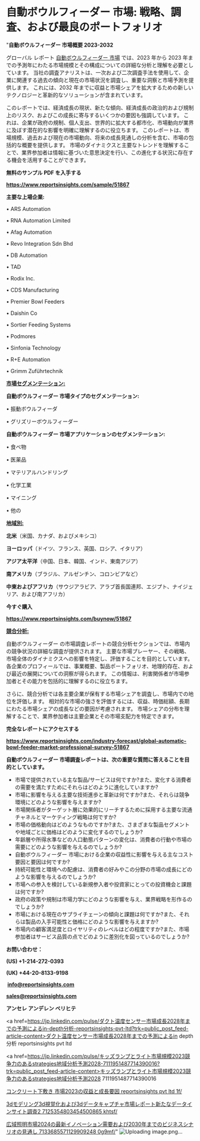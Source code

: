 # 自動ボウルフィーダー 市場: 戦略、調査、および最良のポートフォリオ

"<strong>自動ボウルフィーダー 市場概要 2023-2032</strong>

グローバル レポート <a href=https://www.reportsinsights.com/sample/51867>自動ボウルフィーダー 市場</a> では、2023 年から 2023 年までの予測年にわたる市場規模とその構成についての詳細な分析と理解を必要としています。 当社の調査アナリストは、一次および二次調査手法を使用して、企業に関連する過去の傾向と現在の市場状況を調査し、重要な洞察と市場予測を提供します。 これには、2032 年までに収益と市場シェアを拡大​​するための新しいテクノロジーと革新的なソリューションが含まれています。

このレポートでは、経済成長の現状、新たな傾向、経済成長の政治的および規制上のリスク、およびこの成長に寄与するいくつかの要因も強調しています。 これは、企業が政府の規制、個人支出、世界的に拡大する都市化、市場動向が業界に及ぼす潜在的な影響を明確に理解するのに役立ちます。 このレポートは、市場規模、過去および現在の市場動向、将来の成長見通しの分析を含む、市場の包括的な概要を提供します。 市場のダイナミクスと主要なトレンドを理解することで、業界参加者は情報に基づいた意思決定を行い、この進化する状況に存在する機会を活用することができます。

<strong><b>無料のサンプル PDF を入手する</b></strong>

<a href=https://www.reportsinsights.com/sample/51867><strong><u>https://www.reportsinsights.com/sample/51867</u></strong></a>

<strong>主要な上場企業:</strong>

• ARS Automation

• RNA Automation Limited

• Afag Automation

• Revo Integration Sdn Bhd

• DB Automation

• TAD

• Rodix  Inc.

• CDS Manufacturing

• Premier Bowl Feeders

• Daishin Co

• Sortier Feeding Systems

• Podmores

• Sinfonia Technology

• R+E Automation

• Grimm Zuführtechnik

<strong><u>市場セグメンテーション</u></strong><strong><u>:</u></strong>

<strong>自動ボウルフィーダー 市場タイプのセグメンテーション:</strong>

• 振動ボウルフィーダ

• グリズリーボウルフィーダー

<strong>自動ボウルフィーダー 市場アプリケーションのセグメンテーション:</strong>

• 食べ物

• 医薬品

• マテリアルハンドリング

• 化学工業

• マイニング

• 他の

<strong><u>地域別</u></strong><strong><u>:</u></strong>

<strong>北米</strong>（米国、カナダ、およびメキシコ）

<strong>ヨーロッパ</strong>（ドイツ、フランス、英国、ロシア、イタリア）

<strong>アジア太平洋</strong>（中国、日本、韓国、インド、東南アジア）

<strong>南アメリカ</strong>（ブラジル、アルゼンチン、コロンビアなど）

<strong>中東およびアフリカ</strong>（サウジアラビア、アラブ首長国連邦、エジプト、ナイジェリア、および南アフリカ）

<strong>今すぐ購入</strong>

<a href=https://www.reportsinsights.com/buynow/51867><strong><u>https://www.reportsinsights.com/buynow/51867</u></strong></a>

<strong><u>競合分析:</u></strong>

自動ボウルフィーダー の市場調査レポートの競合分析セクションでは、市場内の競争状況の詳細な調査が提供されます。 主要な市場プレーヤー、その戦略、市場全体のダイナミクスへの影響を特定し、評価することを目的としています。 各企業のプロフィールでは、事業概要、製品ポートフォリオ、地理的存在、および最近の展開についての洞察が得られます。 この情報は、利害関係者が市場参加者とその能力を包括的に理解するのに役立ちます。

さらに、競合分析では各主要企業が保有する市場シェアを調査し、市場内での地位を評価します。 相対的な市場の強さを評価するには、収益、時価総額、長期にわたる市場シェアの成長などの要因が考慮されます。 市場シェアの分布を理解することで、業界参加者は主要企業とその市場支配力を特定できます。

<strong>完全なレポートにアクセスする</strong>

<a href=https://www.reportsinsights.com/industry-forecast/global-automatic-bowl-feeder-market-professional-survey-51867><strong><u><b>https://www.reportsinsights.com/industry-forecast/global-automatic-bowl-feeder-market-professional-survey-51867</b></u></strong></a>

<strong><b>自動ボウルフィーダー 市場調査レポートは、次の重要な質問に答えることを目的としています。</b></strong>
<ul>
  <li>市場で提供されている主な製品/サービスは何ですか?また、変化する消費者の需要を満たすためにそれらはどのように進化していますか?</li>
  <li>市場に影響を与える主要な技術進歩と革新は何ですか?また、それらは競争環境にどのような影響を与えますか?</li>
  <li>市場関係者がターゲット層に効果的にリーチするために採用する主要な流通チャネルとマーケティング戦略は何ですか?</li>
  <li>市場の価格動向はどのようなものですか?また、さまざまな製品セグメントや地域ごとに価格はどのように変化するのでしょうか?</li>
  <li>年齢層や所得水準などの人口動態パターンの変化は、消費者の行動や市場の需要にどのような影響を与えるのでしょうか?</li>
  <li>自動ボウルフィーダー 市場における企業の収益性に影響を与える主なコスト要因と要因は何ですか?</li>
  <li>持続可能性と環境への配慮は、消費者の好みやこの分野の市場の成長にどのような影響を与えるのでしょうか?</li>
  <li>市場への参入を検討している新規参入者や投資家にとっての投資機会と課題は何ですか?</li>
  <li>政府の政策や規制は市場力学にどのような影響を与え、業界戦略を形作るのでしょうか?</li>
  <li>市場における現在のサプライチェーンの傾向と課題は何ですか?また、それらは製品の入手可能性と価格にどのような影響を与えますか?</li>
  <li>市場内の顧客満足度とロイヤリティのレベルはどの程度ですか?また、市場参加者はサービス品質の点でどのように差別化を図っているのでしょうか?</li>
</ul>
<strong>お問い合わせ：</strong>

<strong>(US) +1-214-272-0393</strong>

<strong>(UK) +44-20-8133-9198</strong>

<strong> </strong><a href=info@reportsinsights.com><strong><u>info@reportsinsights.com</u></strong></a>

<a href=sales@reportsinsights.com><strong><u>sales@reportsinsights.com</u></strong></a>

<strong>アンセレ アンデレン ベリヒテ</strong>

<a href=https://jp.linkedin.com/pulse/ダクト温度センサー市場成長2028年までの予測によるin-depth分析-reportsinsights-pvt-ltd?trk=public_post_feed-article-content>ダクト温度センサー市場成長2028年までの予測によるin depth分析 reportsinsights pvt ltd</a>

<a href=https://jp.linkedin.com/pulse/キッズランプとライト市場規模2023競争力のあるstrategies地域分析予測2028-7111951487714390016?trk=public_post_feed-article-content>キッズランプとライト市場規模2023競争力のあるstrategies地域分析予測2028 7111951487714390016</a>

<a href=https://www.linkedin.com/pulse/コンクリート下敷き-市場2023の収益と成長要因-reportsinsights-pvt-ltd-1f/>コンクリート下敷き 市場2023の収益と成長要因 reportsinsights pvt ltd 1f/</a>

<a href=https://www.linkedin.com/pulse/3dモデリング3d視覚化および3dデータキャプチャ市場レポート新たなデータインサイト調査2-7125354803454500865-khtsf/>3dモデリング3d視覚化および3dデータキャプチャ市場レポート新たなデータインサイト調査2 7125354803454500865 khtsf/</a>

<a href=https://www.linkedin.com/pulse/広域照明市場2024の最新イノベーション需要および2030年までのビジネスシナリオの見通し-7133685571129909248-0g9mf/>広域照明市場2024の最新イノベーション需要および2030年までのビジネスシナリオの見通し 7133685571129909248 0g9mf/</a>"
![Uploading image.png…]()
